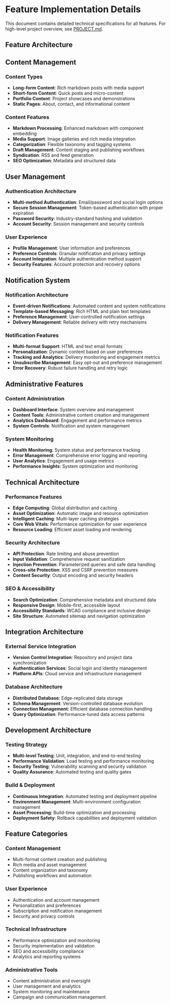 # Feature Implementation Details

This document contains detailed technical specifications for all features.
For high-level project overview, see [PROJECT.md](./PROJECT.md).

## Feature Architecture

## Content Management

### Content Types
- **Long-form Content**: Rich markdown posts with media support
- **Short-form Content**: Quick posts and micro-content
- **Portfolio Content**: Project showcases and demonstrations
- **Static Pages**: About, contact, and informational content

### Content Features
- **Markdown Processing**: Enhanced markdown with component embedding
- **Media Support**: Image galleries and rich media integration
- **Categorization**: Flexible taxonomy and tagging systems
- **Draft Management**: Content staging and publishing workflows
- **Syndication**: RSS and feed generation
- **SEO Optimization**: Metadata and structured data

## User Management

### Authentication Architecture
- **Multi-method Authentication**: Email/password and social login options
- **Secure Session Management**: Token-based authentication with proper expiration
- **Password Security**: Industry-standard hashing and validation
- **Account Security**: Session management and security controls

### User Experience
- **Profile Management**: User information and preferences
- **Preference Controls**: Granular notification and privacy settings
- **Account Integration**: Multiple authentication method support
- **Security Features**: Account protection and recovery options

## Notification System

### Notification Architecture
- **Event-driven Notifications**: Automated content and system notifications
- **Template-based Messaging**: Rich HTML and plain text templates
- **Preference Management**: User-controlled notification settings
- **Delivery Management**: Reliable delivery with retry mechanisms

### Notification Features
- **Multi-format Support**: HTML and text email formats
- **Personalization**: Dynamic content based on user preferences
- **Tracking and Analytics**: Delivery monitoring and engagement metrics
- **Unsubscribe Management**: Easy opt-out and preference management
- **Error Recovery**: Robust failure handling and retry logic

## Administrative Features

### Content Administration
- **Dashboard Interface**: System overview and management
- **Content Tools**: Administrative content creation and management
- **Analytics Dashboard**: Engagement and performance metrics
- **System Controls**: Notification and system management

### System Monitoring
- **Health Monitoring**: System status and performance tracking
- **Error Management**: Comprehensive error logging and reporting
- **User Analytics**: Engagement and usage metrics
- **Performance Insights**: System optimization and monitoring

## Technical Architecture

### Performance Features
- **Edge Computing**: Global distribution and caching
- **Asset Optimization**: Automatic image and resource optimization
- **Intelligent Caching**: Multi-layer caching strategies
- **Core Web Vitals**: Performance optimization for user experience
- **Resource Loading**: Efficient asset loading and rendering

### Security Architecture
- **API Protection**: Rate limiting and abuse prevention
- **Input Validation**: Comprehensive request sanitization
- **Injection Prevention**: Parameterized queries and safe data handling
- **Cross-site Protection**: XSS and CSRF prevention measures
- **Content Security**: Output encoding and security headers

### SEO & Accessibility
- **Search Optimization**: Comprehensive metadata and structured data
- **Responsive Design**: Mobile-first, accessible layout
- **Accessibility Standards**: WCAG compliance and inclusive design
- **Site Structure**: Automated sitemap and navigation optimization

## Integration Architecture

### External Service Integration
- **Version Control Integration**: Repository and project data synchronization
- **Authentication Services**: Social login and identity management
- **Platform APIs**: Cloud service and infrastructure management

### Database Architecture
- **Distributed Database**: Edge-replicated data storage
- **Schema Management**: Version-controlled database evolution
- **Connection Management**: Efficient database connection handling
- **Query Optimization**: Performance-tuned data access patterns

## Development Architecture

### Testing Strategy
- **Multi-level Testing**: Unit, integration, and end-to-end testing
- **Performance Validation**: Load testing and performance monitoring
- **Security Testing**: Vulnerability scanning and security validation
- **Quality Assurance**: Automated testing and quality gates

### Build & Deployment
- **Continuous Integration**: Automated testing and deployment pipeline
- **Environment Management**: Multi-environment configuration management
- **Asset Processing**: Build-time optimization and processing
- **Deployment Safety**: Rollback capabilities and deployment validation

## Feature Categories

### Content Management
- Multi-format content creation and publishing
- Rich media and asset management
- Content organization and taxonomy
- Publishing workflows and automation

### User Experience
- Authentication and account management
- Personalization and preferences
- Subscription and notification management
- Security and privacy controls

### Technical Infrastructure
- Performance optimization and monitoring
- Security implementation and validation
- SEO and accessibility compliance
- Analytics and reporting systems

### Administrative Tools
- Content administration and oversight
- User management and analytics
- System monitoring and maintenance
- Campaign and communication management